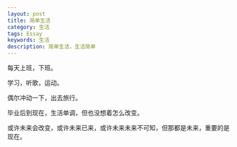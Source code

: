 ```yaml
---
layout: post
title: 简单生活
category: 生活
tags: Essay
keywords: 生活
description: 简单生活，生活简单
---
```


每天上班，下班。


学习，听歌，运动。


偶尔冲动一下，出去旅行。


毕业后到现在，生活单调，但也没想着怎么改变。


或许未来会改变，或许未来已来，或许未来未来不可知，但那都是未来，重要的是现在。

